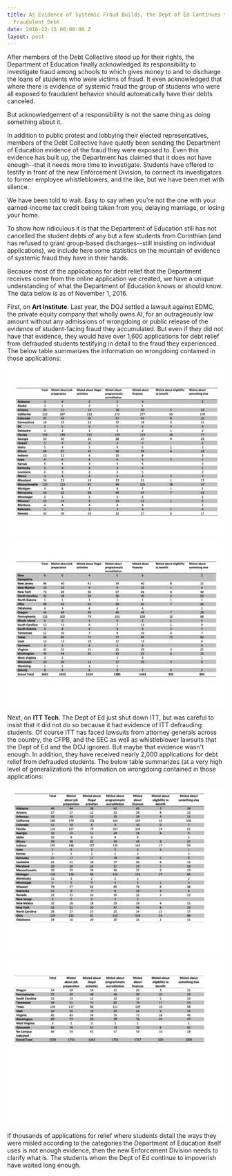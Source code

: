 ```yaml
---
title: As Evidence of Systemic Fraud Builds, the Dept of Ed Continues to Collect on
  Fraudulent Debt
date: 2016-12-15 00:00:00 Z
layout: post
---
```


After members of the Debt Collective stood up for their rights, the Department of Education finally acknowledged its responsibility to investigate fraud among schools to which gives money to and to discharge the loans of students who were victims of fraud. It even acknowledged that where there is evidence of systemic fraud the group of students who were all exposed to fraudulent behavior should automatically have their debts canceled.

But acknowledgement of a responsibility is not the same thing as doing something about it.

In addition to public protest and lobbying their elected representatives, members of the Debt Collective have quietly been sending the Department of Education evidence of the fraud they were exposed to. Even this evidence has built up, the Department has claimed that it does not have enough--that it needs more time to investigate. Students have offered to testify in front of the new Enforcement Division, to connect its investigators to former employee whistleblowers, and the like, but we have been met with silence.

We have been told to wait. Easy to say when you're not the one with your earned-income tax credit being taken from you, delaying marriage, or losing your home.

To show how ridiculous it is that the Department of Education still has not cancelled the student debts of any but a few students from Corinthian (and has refused to grant group-based discharges--still insisting on individual applications), we include here some statistics on the mountain of evidence of systemic fraud they have in their hands.

Because most of the applications for debt relief that the Department receives come from the online application we created, we have a unique understanding of what the Department of Education knows or should know. The data below is as of November 1, 2016.

First, on **Art Institute**. Last year, the DOJ settled a lawsuit against EDMC, the private equity company that wholly owns AI, for an outrageously low amount without any admissions of wrongdoing or public release of the evidence of student-facing fraud they accumulated. But even if they did not have that evidence, they would have over 1,600 applications for debt relief from defrauded students testifying in detail to the fraud they experienced. The below table summarizes the information on wrongdoing contained in those applications:

![alt](/assets/images/2016/12/AI-Table.jpg)
![alt](/assets/images/2016/12/AI-Table2-1.jpg)

Next, on **ITT Tech**. The Dept of Ed just shut down ITT, but was careful to insist that it did not do so because it had evidence of ITT defrauding students. Of course ITT has faced lawsuits from attorney generals across the country, the CFPB, and the SEC as well as  whistleblower lawsuits that the Dept of Ed and the DOJ ignored. But maybe that evidence wasn't enough. In addition, they have received nearly 2,000 applications for debt relief from defrauded students. The below table summarizes (at a very high level of generalization) the information on wrongdoing contained in those applications:

![alt](/assets/images/2016/12/ITT-Table.jpg)
![alt](/assets/images/2016/12/ITT-Table2.jpg)

If thousands of applications for relief where students detail the ways they were misled according to the categories the Department of Education itself uses is not enough evidence, then the new Enforcement Division needs to clarify what is. The students whom the Dept of Ed continue to impoverish have waited long enough.
